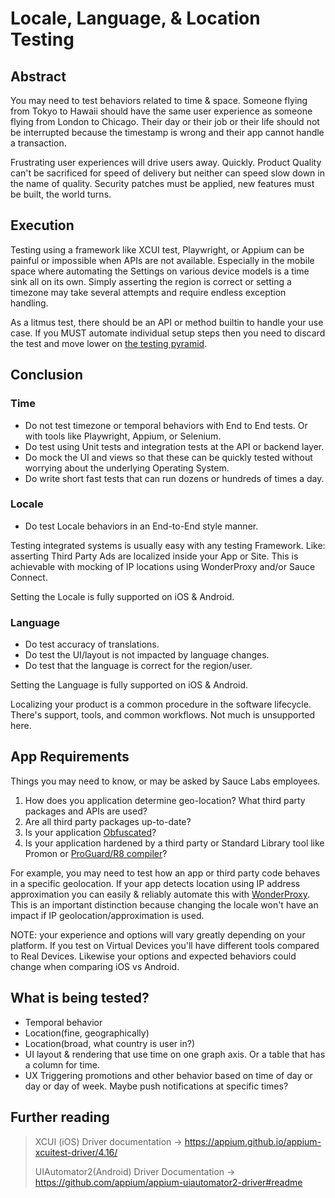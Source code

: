 # Locale, Language, & Location Testing

## Abstract
You may need to test behaviors related to time & space. Someone flying from Tokyo to Hawaii should have the same user experience as someone flying from London to Chicago. Their day or their job or their life should not be interrupted because the timestamp is wrong and their app cannot handle a transaction. 

Frustrating user experiences will drive users away. Quickly. Product Quality can't be sacrificed for speed of delivery but neither can speed slow down in the name of quality. Security patches must be applied, new features must be built, the world turns.

## Execution
Testing using a framework like XCUI test, Playwright, or Appium can be painful or impossible when APIs are not available. Especially in the mobile space where automating the Settings on various device models is a time sink all on its own. Simply asserting the region is correct or setting a timezone may take several attempts and require endless exception handling. 

As a litmus test, there should be an API or method builtin to handle your use case. If you MUST automate individual setup steps then you need to discard the test and move lower on [the testing pyramid](https://martinfowler.com/articles/practical-test-pyramid.html).

## Conclusion
### Time
* Do not test timezone or temporal behaviors with End to End tests. Or with tools like Playwright, Appium, or Selenium.
* Do test using Unit tests and integration tests at the API or backend layer. 
* Do mock the UI and views so that these can be quickly tested without worrying about the underlying Operating System.
* Do write short fast tests that can run dozens or hundreds of times a day.

### Locale
* Do test Locale behaviors in an End-to-End style manner.

Testing integrated systems is usually easy with any testing Framework. Like: asserting Third Party Ads are localized inside your App or Site.  This is achievable with mocking of IP locations using WonderProxy and/or Sauce Connect.

Setting the Locale is fully supported on iOS & Android.

### Language
* Do test accuracy of translations.
* Do test the UI/layout is not impacted by language changes.
* Do test that the language is correct for the region/user.

Setting the Language is fully supported on iOS & Android.

Localizing your product is a common procedure in the software lifecycle. There's support, tools, and common workflows. Not much is unsupported here.

## App Requirements
Things you may need to know, or may be asked by Sauce Labs employees.
1. How does you application determine geo-location? What third party packages and APIs are used?
2. Are all third party packages up-to-date?
3. Is your application [Obfuscated](https://promon.co/security-news/code-obfuscation/)? 
4. Is your application hardened by a third party or Standard Library tool like Promon or [ProGuard/R8 compiler](https://developer.android.com/build/shrink-code#:~:text=Instead%2C%20the%20plugin%20works%20with%20the%20R8%20compiler%20to%20handle%20the%20following%20compile%2Dtime%20tasks%3A)?

For example, you may need to test how an app or third party code behaves in a specific geolocation. If your app detects location using IP address approximation you can easily & reliably automate this with [WonderProxy](https://docs.saucelabs.com/basics/integrations/wonderproxy/#overview). This is an important distinction because changing the locale won't have an impact if IP geolocation/approximation is used. 

NOTE: your experience and options will vary greatly depending on your platform. If you test on Virtual Devices you'll have different tools compared to Real Devices. Likewise your options and expected behaviors could change when comparing iOS vs Android. 

## What is being tested?
- Temporal behavior
- Location(fine, geographically)
- Location(broad, what country is user in?)
- UI layout & rendering that use time on one graph axis. Or a table that has a column for time.
- UX Triggering promotions and other behavior based on time of day or day or day of week. Maybe push notifications at specific times? 


## Further reading 
>XCUI (iOS) Driver documentation -> <https://appium.github.io/appium-xcuitest-driver/4.16/>
>
>UIAutomator2(Android) Driver Documentation -> <https://github.com/appium/appium-uiautomator2-driver#readme>